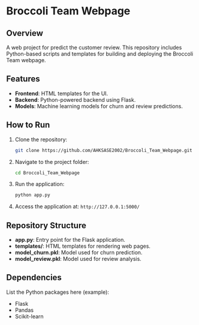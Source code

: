 # Broccoli Team Webpage

## Overview
A web project for predict the customer review. This repository includes Python-based scripts and templates for building and deploying the Broccoli Team webpage.

## Features
- **Frontend**: HTML templates for the UI.
- **Backend**: Python-powered backend using Flask.
- **Models**: Machine learning models for churn and review predictions.

## How to Run
1. Clone the repository:
   ```bash
   git clone https://github.com/AHKSASE2002/Broccoli_Team_Webpage.git
   ```
2. Navigate to the project folder:
   ```bash
   cd Broccoli_Team_Webpage
   ```
3. Run the application:
   ```bash
   python app.py
   ```
4. Access the application at: `http://127.0.0.1:5000/`

## Repository Structure
- **app.py**: Entry point for the Flask application.
- **templates/**: HTML templates for rendering web pages.
- **model_churn.pkl**: Model used for churn prediction.
- **model_review.pkl**: Model used for review analysis.

## Dependencies
List the Python packages here (example):
- Flask
- Pandas
- Scikit-learn
